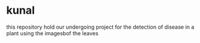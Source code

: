 # kunal
this repository hold our undergoing project for the detection of disease in a plant using the imagesbof the leaves 
